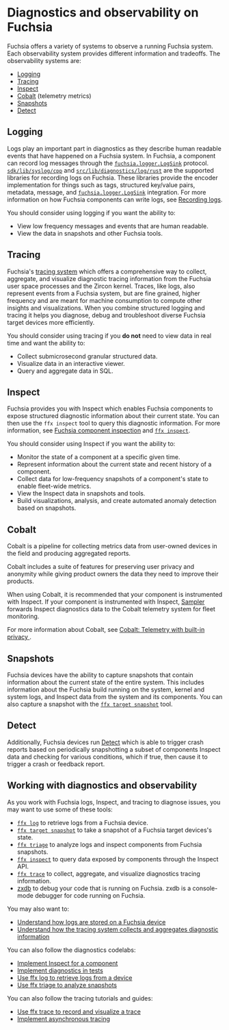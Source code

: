 # Diagnostics and observability on Fuchsia

Fuchsia offers a variety of systems to observe a running Fuchsia system. Each
observability system provides different information and tradeoffs. The
observability systems are:

* [Logging](#logging)
* [Tracing](#tracing)
* [Inspect](#inspect)
* [Cobalt](#cobalt) (telemetry metrics)
* [Snapshots](#snapshots)
* [Detect](#detect)

## Logging

Logs play an important part in diagnostics as they describe human readable
events that have happened on a Fuchsia system. In Fuchsia, a component can
record log messages through the [`fuchsia.logger.LogSink`][logsink-ref]
protocol. [`sdk/lib/syslog/cpp`] and [`src/lib/diagnostics/log/rust`] are the
supported libraries for recording logs on Fuchsia. These libraries provide the
encoder implementation for things such as tags, structured key/value pairs,
metadata, message, and [`fuchsia.logger.LogSink`][logsink-ref] integration. For
more information on how Fuchsia components can write logs, see
[Recording logs][recording-logs].

You should consider using logging if you want the ability to:

* View low frequency messages and events that are human readable.
* View the data in snapshots and other Fuchsia tools.

## Tracing

Fuchsia's [tracing system][tracing-docs] which offers a comprehensive way to
collect, aggregate, and visualize diagnostic tracing information from the
Fuchsia user space processes and the Zircon kernel. Traces, like logs, also
represent events from a Fuchsia system, but are fine grained, higher frequency
and are meant for machine consumption to compute other insights and
visualizations. When you combine structured logging and tracing it helps you
diagnose, debug and troubleshoot diverse Fuchsia target devices more efficiently.

You should consider using tracing if you **do not** need to view data in real
time and want the ability to:

- Collect submicrosecond granular structured data.
- Visualize data in an interactive viewer.
- Query and aggregate data in SQL.

## Inspect

Fuchsia provides you with Inspect which enables Fuchsia components to expose
structured diagnostic information about their current state. You can then use
the `ffx inspect` tool to query this diagnostic information. For more
information, see [Fuchsia component inspection][inspect-overview] and
[`ffx inspect`][ffx-inspect-ref].

You should consider using Inspect if you want the ability to:

* Monitor the state of a component at a specific given time.
* Represent information about the current state and recent history of a
  component.
* Collect data for low-frequency snapshots of a component's state to enable
  fleet-wide metrics.
* View the Inspect data in snapshots and tools.
* Build visualizations, analysis, and create automated anomaly detection based
  on snapshots.

## Cobalt

Cobalt is a pipeline for collecting metrics data from user-owned devices in the
field and producing aggregated reports.

Cobalt includes a suite of features for preserving user privacy and anonymity
while giving product owners the data they need to improve their products.

When using Cobalt, it is recommended that your component is instrumented with
Inspect. If your component is instrumented with Inspect, [Sampler][sampler-docs]
forwards Inspect diagnostics data to the Cobalt telemetry system for fleet
monitoring.

For more information about Cobalt, see [Cobalt: Telemetry with built-in privacy
][cobalt-readme].

## Snapshots

Fuchsia devices have the ability to capture snapshots that contain information
about the current state of the entire system. This includes information about
the Fuchsia build running on the system, kernel and system logs, and Inspect
data from the system and its components. You can also capture a snapshot with
the [`ffx target snapshot`][ffx-snapshot-ref] tool.

## Detect

Additionally, Fuchsia devices run [Detect][detect-docs] which is able to trigger
crash reports based on periodically snapshotting a subset of components Inspect
data and checking for various conditions, which if true, then cause it to
trigger a crash or feedback report.

## Working with diagnostics and observability

As you work with Fuchsia logs, Inspect, and tracing to diagnose issues, you may
want to use some of these tools:

* [`ffx log`][ffx-log-ref] to retrieve logs from a Fuchsia device.
* [`ffx target snapshot`][ffx-target-snapshot-ref] to take a snapshot of a
  Fuchsia target devices's state.
* [`ffx triage`][ffx-triage-ref] to analyze logs and inspect components from
  Fuchsia snapshots.
* [`ffx inspect`][ffx-inspect-ref] to query data exposed by components through
  the Inspect API.
* [`ffx trace`][ffx-trace-ref] to collect, aggregate, and visualize diagnostics
  tracing information.
* [zxdb][zxdb-docs] to debug your code that is running on Fuchsia. zxdb is a
  console-mode debugger for code running on Fuchsia.

You may also want to:

* [Understand how logs are stored on a Fuchsia device][logs-concepts]
* [Understand how the tracing system collects and aggregates diagnostic information][tracing-docs]

You can also follow the diagnostics codelabs:

* [Implement Inspect for a component][inspect-codelab]
* [Implement diagnostics in tests][diagnostics-test-codelab]
* [Use ffx log to retrieve logs from a device][logging-docs]
* [Use ffx triage to analyze snapshots][triage-codelab]

You can also follow the tracing tutorials and guides:

* [Use ffx trace to record and visualize a trace][tracing-codelab]
* [Implement asynchronous tracing][tracing-async-guide]

[`sdk/lib/syslog/cpp`]: /sdk/lib/syslog/cpp
[`src/lib/diagnostics/log/rust`]: /src/lib/diagnostics/log/rust
[ffx-target-snapshot-ref]: https://fuchsia.dev/reference/tools/sdk/ffx.md#ffx_target_snapshot
[logsink-ref]: https://fuchsia.dev/reference/fidl/fuchsia.logger.md#LogSink
[ffx-log-ref]: https://fuchsia.dev/reference/tools/sdk/ffx.md#ffx_log
[recording-logs]: /docs/development/diagnostics/logs/recording.md
[inspect-overview]: /docs/development/diagnostics/inspect/README.md
[ffx-inspect-ref]: https://fuchsia.dev/reference/tools/sdk/ffx.md#ffx_inspect
[ffx-snapshot-ref]: https://fuchsia.dev/reference/tools/sdk/ffx.md#ffx_target_snapshot
[detect-docs]: /docs/development/diagnostics/analytics/detect.md
[ffx-triage-ref]: https://fuchsia.dev/reference/tools/sdk/ffx.md#ffx_triage
[understand-log]: /docs/development/diagnostics/logs/viewing.md
[zxdb-docs]: /docs/development/debugger/README.md
[logs-concepts]: /docs/concepts/components/diagnostics/logs/README.md
[inspect-codelab]: /docs/development/diagnostics/inspect/codelab/codelab.md
[diagnostics-test-codelab]: /docs/development/diagnostics/workshop/codelab.md
[triage-codelab]: /docs/development/diagnostics/triage/codelab.md
[logging-docs]: /docs/development/diagnostics/logs/README.md
[tracing-docs]: /docs/concepts/kernel/tracing-system.md
[tracing-codelab]: /docs/development/tracing/tutorial/README.md
[tracing-async-guide]: /docs/development/tracing/advanced/tracing-asynchronously.md
[sampler-docs]: /docs/development/diagnostics/analytics/sampler.md
[ffx-trace-ref]: https://fuchsia.dev/reference/tools/sdk/ffx.md#ffx_trace
[cobalt-readme]: https://fuchsia.googlesource.com/cobalt/+/main/README.md
